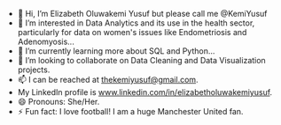 - 👋 Hi, I’m Elizabeth Oluwakemi Yusuf but please call me @KemiYusuf
- 👀 I’m interested in Data Analytics and its use in the health sector, particularly for data on women's issues like Endometriosis and Adenomyosis...
- 🌱 I’m currently learning more about SQL and Python...
- 💞️ I’m looking to collaborate on Data Cleaning and Data Visualization projects.
- 📫 I can be reached at thekemiyusuf@gmail.com.
- My LinkedIn profile is www.linkedin.com/in/elizabetholuwakemiyusuf.
- 😄 Pronouns: She/Her.
- ⚡ Fun fact: I love football! I am a huge Manchester United fan. 

<!---
KemiYusuf/KemiYusuf is a ✨ special ✨ repository because its `README.md` (this file) appears on your GitHub profile.
You can click the Preview link to take a look at your changes.
--->
